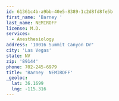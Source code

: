 ```yaml
---
id: 61361c4b-a9bb-40e5-8389-1c2d8fd8fe5b
first_name: 'Barney '
last_name: NEMIROFF
license: M.D.
services:
  - Anesthesiology
address: '10016 Summit Canyon Dr'
city: 'Las Vegas'
state: NV
zip: '89144'
phone: 702-245-6979
title: 'Barney  NEMIROFF'
_geoloc:
  lat: 36.1699
  lng: -115.316
---
```

